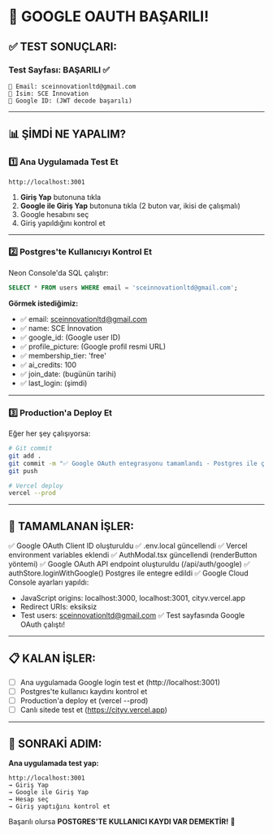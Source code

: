 # 🎉 GOOGLE OAUTH BAŞARILI!

## ✅ TEST SONUÇLARI:

### Test Sayfası: BAŞARILI ✅
```
📧 Email: sceinnovationltd@gmail.com
👤 İsim: SCE İnnovation
🔐 Google ID: (JWT decode başarılı)
```

---

## 📊 ŞİMDİ NE YAPALIM?

### 1️⃣ Ana Uygulamada Test Et

```
http://localhost:3001
```

1. **Giriş Yap** butonuna tıkla
2. **Google ile Giriş Yap** butonuna tıkla (2 buton var, ikisi de çalışmalı)
3. Google hesabını seç
4. Giriş yapıldığını kontrol et

---

### 2️⃣ Postgres'te Kullanıcıyı Kontrol Et

Neon Console'da SQL çalıştır:
```sql
SELECT * FROM users WHERE email = 'sceinnovationltd@gmail.com';
```

**Görmek istediğimiz:**
- ✅ email: sceinnovationltd@gmail.com
- ✅ name: SCE İnnovation
- ✅ google_id: (Google user ID)
- ✅ profile_picture: (Google profil resmi URL)
- ✅ membership_tier: 'free'
- ✅ ai_credits: 100
- ✅ join_date: (bugünün tarihi)
- ✅ last_login: (şimdi)

---

### 3️⃣ Production'a Deploy Et

Eğer her şey çalışıyorsa:

```bash
# Git commit
git add .
git commit -m "✅ Google OAuth entegrasyonu tamamlandı - Postgres ile çalışıyor"
git push

# Vercel deploy
vercel --prod
```

---

## 🔧 TAMAMLANAN İŞLER:

✅ Google OAuth Client ID oluşturuldu
✅ .env.local güncellendi
✅ Vercel environment variables eklendi
✅ AuthModal.tsx güncellendi (renderButton yöntemi)
✅ Google OAuth API endpoint oluşturuldu (/api/auth/google)
✅ authStore.loginWithGoogle() Postgres ile entegre edildi
✅ Google Cloud Console ayarları yapıldı:
  - JavaScript origins: localhost:3000, localhost:3001, cityv.vercel.app
  - Redirect URIs: eksiksiz
  - Test users: sceinnovationltd@gmail.com
✅ Test sayfasında Google OAuth çalıştı!

---

## 📋 KALAN İŞLER:

- [ ] Ana uygulamada Google login test et (http://localhost:3001)
- [ ] Postgres'te kullanıcı kaydını kontrol et
- [ ] Production'a deploy et (vercel --prod)
- [ ] Canlı sitede test et (https://cityv.vercel.app)

---

## 🎯 SONRAKİ ADIM:

**Ana uygulamada test yap:**
```
http://localhost:3001
→ Giriş Yap
→ Google ile Giriş Yap
→ Hesap seç
→ Giriş yaptığını kontrol et
```

Başarılı olursa **POSTGRES'TE KULLANICI KAYDI VAR DEMEKTİR!** 🎉
